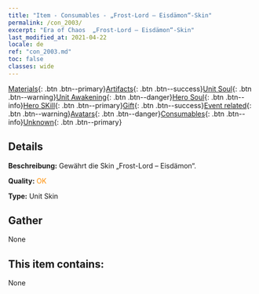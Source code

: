 ```yaml
---
title: "Item - Consumables - „Frost-Lord – Eisdämon“-Skin"
permalink: /con_2003/
excerpt: "Era of Chaos  „Frost-Lord – Eisdämon“-Skin"
last_modified_at: 2021-04-22
locale: de
ref: "con_2003.md"
toc: false
classes: wide
---
```

 [Materials](/ItemsDE/){: .btn .btn--primary}[Artifacts](/ItemsDE/Artifacts/){: .btn .btn--success}[Unit Soul](/ItemsDE/UnitSoul/){: .btn .btn--warning}[Unit Awakening](/ItemsDE/UnitAwakening/){: .btn .btn--danger}[Hero Soul](/ItemsDE/HeroSoul/){: .btn .btn--info}[Hero SKill](/ItemsDE/HeroSkill/){: .btn .btn--primary}[Gift](/ItemsDE/Gift/){: .btn .btn--success}[Event related](/ItemsDE/Events/){: .btn .btn--warning}[Avatars](/ItemsDE/Avatars/){: .btn .btn--danger}[Consumables](/ItemsDE/Consumables/){: .btn .btn--info}[Unknown](/ItemsDE/Unknown/){: .btn .btn--primary}

## Details
 **Beschreibung:** Gewährt die Skin „Frost-Lord – Eisdämon“.

 **Quality:** <span style="color: #FF8C00">OK</span>

 **Type:** Unit Skin

## Gather

  None

## This item contains:

  None

